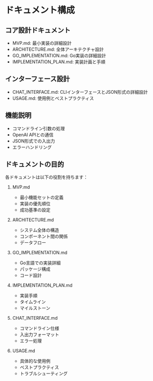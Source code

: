 # ドキュメント構成

## コア設計ドキュメント
- MVP.md: 最小実装の詳細設計
- ARCHITECTURE.md: 全体アーキテクチャ設計
- GO_IMPLEMENTATION.md: Go実装の詳細設計
- IMPLEMENTATION_PLAN.md: 実装計画と手順

## インターフェース設計
- CHAT_INTERFACE.md: CLIインターフェースとJSON形式の詳細設計
- USAGE.md: 使用例とベストプラクティス

## 機能説明
- コマンドライン引数の処理
- OpenAI APIとの通信
- JSON形式での入出力
- エラーハンドリング

## ドキュメントの目的

各ドキュメントは以下の役割を持ちます：

1. MVP.md
   - 最小機能セットの定義
   - 実装の優先順位
   - 成功基準の設定

2. ARCHITECTURE.md
   - システム全体の構造
   - コンポーネント間の関係
   - データフロー

3. GO_IMPLEMENTATION.md
   - Go言語での実装詳細
   - パッケージ構成
   - コード設計

4. IMPLEMENTATION_PLAN.md
   - 実装手順
   - タイムライン
   - マイルストーン

5. CHAT_INTERFACE.md
   - コマンドライン仕様
   - 入出力フォーマット
   - エラー処理

6. USAGE.md
   - 具体的な使用例
   - ベストプラクティス
   - トラブルシューティング